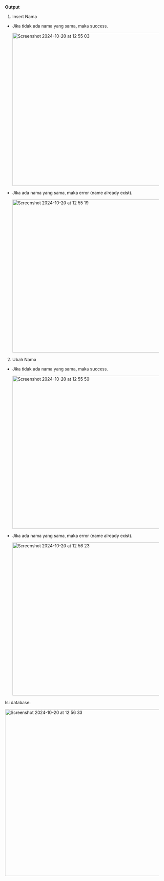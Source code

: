 **Output**
1. Insert Nama
  - Jika tidak ada nama yang sama, maka success.

    <img width="501" alt="Screenshot 2024-10-20 at 12 55 03" src="https://github.com/user-attachments/assets/a8de8091-7ad2-4aae-9fec-faff8be5557e">
    
  - Jika ada nama yang sama, maka error (name already exist).

    <img width="501" alt="Screenshot 2024-10-20 at 12 55 19" src="https://github.com/user-attachments/assets/76a01e55-9a93-4379-b7f7-bf81c8c3fa50">

2. Ubah Nama
- Jika tidak ada nama yang sama, maka success.

  <img width="501" alt="Screenshot 2024-10-20 at 12 55 50" src="https://github.com/user-attachments/assets/de7a031b-8c35-4076-8aec-bf4ffae4f1c3">

- Jika ada nama yang sama, maka error (name already exist).

  <img width="501" alt="Screenshot 2024-10-20 at 12 56 23" src="https://github.com/user-attachments/assets/04cd75ac-3789-4c40-a2fd-5b684eca29ee">

Isi database:

<img width="546" alt="Screenshot 2024-10-20 at 12 56 33" src="https://github.com/user-attachments/assets/c5f445b1-107a-44a8-bb7a-28a6afce4a27">
